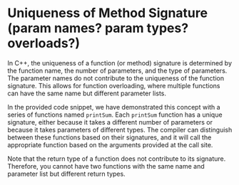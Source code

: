 # Uniqueness of Method Signature (param names?  param types? overloads?)
In C++, the uniqueness of a function (or method) signature is determined by the function name, the number of parameters, and the type of parameters. The parameter names do not contribute to the uniqueness of the function signature. This allows for function overloading, where multiple functions can have the same name but different parameter lists.

In the provided code snippet, we have demonstrated this concept with a series of functions named `printSum`. Each `printSum` function has a unique signature, either because it takes a different number of parameters or because it takes parameters of different types. The compiler can distinguish between these functions based on their signatures, and it will call the appropriate function based on the arguments provided at the call site.

Note that the return type of a function does not contribute to its signature. Therefore, you cannot have two functions with the same name and parameter list but different return types.